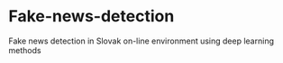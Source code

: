 # Fake-news-detection
Fake news detection in Slovak on-line environment using deep learning methods
